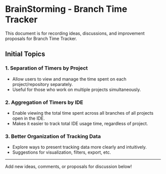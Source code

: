 # BrainStorming - Branch Time Tracker

This document is for recording ideas, discussions, and improvement proposals for Branch Time Tracker.

## Initial Topics

### 1. Separation of Timers by Project
- Allow users to view and manage the time spent on each project/repository separately.
- Useful for those who work on multiple projects simultaneously.

### 2. Aggregation of Timers by IDE
- Enable viewing the total time spent across all branches of all projects open in the IDE.
- Makes it easier to track total IDE usage time, regardless of project.

### 3. Better Organization of Tracking Data
- Explore ways to present tracking data more clearly and intuitively.
- Suggestions for visualization, filters, export, etc.

---

Add new ideas, comments, or proposals for discussion below!

